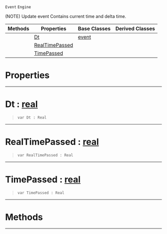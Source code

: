  `Event` `Engine`



(NOTE) Update event Contains current time and delta time.

|Methods|Properties|Base Classes|Derived Classes|
|---|---|---|---|
| |[ Dt](https://github.com/zeroengineteam/ZeroDocs/blob/master/code_reference/class_reference/updateevent.markdown#dt-zero-engine-documenta)|[event](https://github.com/zeroengineteam/ZeroDocs/blob/master/code_reference/class_reference/event.markdown)| |
| |[ RealTimePassed](https://github.com/zeroengineteam/ZeroDocs/blob/master/code_reference/class_reference/updateevent.markdown#realtimepassed-zero-engi)| | |
| |[ TimePassed](https://github.com/zeroengineteam/ZeroDocs/blob/master/code_reference/class_reference/updateevent.markdown#timepassed-zero-engine-d)| | |


 #  Properties


---  
 #  Dt : [real](https://github.com/zeroengineteam/ZeroDocs/blob/master/code_reference/zilch_base_types/real.markdown)

> 
> ``` lang=cpp, name=Zilch
> var Dt : Real


---  
 #  RealTimePassed : [real](https://github.com/zeroengineteam/ZeroDocs/blob/master/code_reference/zilch_base_types/real.markdown)

> 
> ``` lang=cpp, name=Zilch
> var RealTimePassed : Real


---  
 #  TimePassed : [real](https://github.com/zeroengineteam/ZeroDocs/blob/master/code_reference/zilch_base_types/real.markdown)

> 
> ``` lang=cpp, name=Zilch
> var TimePassed : Real


---  
 #  Methods


---  
 

 